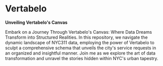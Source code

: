 # Vertabelo

**Unveiling Vertabelo's Canvas**

Embark on a Journey Through Vertabelo's Canvas: Where Data Dreams Transform into Structured Realities. In this repository, we navigate the dynamic landscape of NYC311 data, employing the power of Vertabelo to sculpt a comprehensive schema that unveils the city's service requests in an organized and insightful manner. Join me as we explore the art of data transformation and unravel the stories hidden within NYC's urban tapestry.
